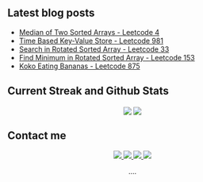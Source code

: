 ## Latest blog posts
<!-- BLOG-POST-LIST:START -->
- [Median of Two Sorted Arrays - Leetcode 4](https://jyotirmoy.dev/leetcode-0004)
- [Time Based Key-Value Store - Leetcode 981](https://jyotirmoy.dev/leetcode-0981)
- [Search in Rotated Sorted Array - Leetcode 33](https://jyotirmoy.dev/search-in-rotated-sorted-array-leetcode-33)
- [Find Minimum in Rotated Sorted Array - Leetcode 153](https://jyotirmoy.dev/leetcode-0153)
- [Koko Eating Bananas - Leetcode 875](https://jyotirmoy.dev/leetcode-0875)
<!-- BLOG-POST-LIST:END -->

## Current Streak and Github Stats

<p align="center">
<img align="center" src="https://github-readme-stats.vercel.app/api?username=jyotirmoydotdev&card_width=420&card_height=&theme=discord_old_blurple&hide_border=true">
<img align="center" src="https://github-readme-stats.vercel.app/api/top-langs/?username=jyotirmoydotdev&layout=compact&card_width=420&theme=discord_old_blurple&hide_border=true">
</p>

## Contact me

<p align="center">
  <a href="https://twitter.com/jyotirmoydotdev">
    <img src="https://img.shields.io/badge/Twitter-black?style=for-the-badge&logo=x&logoColor=white">
  </a>
  <a href="https://github.com/jyotirmoydotdev">
   <img src="https://img.shields.io/badge/Github-black?style=for-the-badge&logo=github&logoColor=white">
  </a>
  <a href="https://www.linkedin.com/in/jyotirmoydotdev/">
    <img src="https://img.shields.io/badge/LinkedIn-0077B5?style=for-the-badge&logo=linkedin&logoColor=white">
  </a>
  <a href="https://jyotirmoy.hashnode.dev">
    <img src="https://img.shields.io/badge/Hashnode-2962FF?style=for-the-badge&logo=hashnode&logoColor=white">
  </a>
  <!---
  <a href="https://opensea.io/jyotirmoydotdev">
    <img src="https://img.shields.io/badge/opensea-407FDB?style=for-the-badge&logo=opensea&logoColor=white">
  </a>
  --->
</p>


<p align="center">
  ....
</p>
